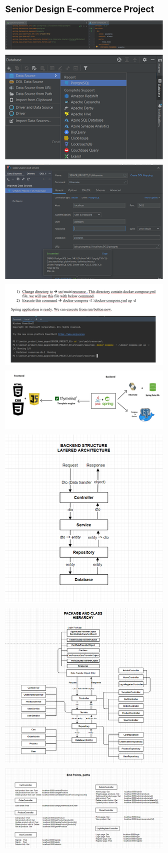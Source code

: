 # Senior Design E-commerce Project


<p align="center">
  <img src="https://raw.githubusercontent.com/tburakdirlik/Senior_Design_Project/main/settings%20and%20project%20structure/1.png?token=GHSAT0AAAAAABV3VGDMYXBMDLUNFEOAMNNYYVTLKKA" />
</p>
<p align="center">
  <img src="https://raw.githubusercontent.com/tburakdirlik/Senior_Design_Project/main/settings%20and%20project%20structure/2.png?token=GHSAT0AAAAAABV3VGDNKPRPUNUPFCYYYTUAYVTLKUA" />
</p>
<p align="center">
  <img src="https://raw.githubusercontent.com/tburakdirlik/Senior_Design_Project/main/settings%20and%20project%20structure/3.png?token=GHSAT0AAAAAABV3VGDM26LNK2K66BWQOAOMYVTLK6A" />
</p>

<p align="center">
  <img src="https://raw.githubusercontent.com/tburakdirlik/Senior_Design_Project/main/settings%20and%20project%20structure/4.png?token=GHSAT0AAAAAABV3VGDNSUIIT6L4MFGRMRZEYVTLLJA" />
</p>
<p align="center">
  <img src="https://raw.githubusercontent.com/tburakdirlik/Senior_Design_Project/main/settings%20and%20project%20structure/5.jpg?token=GHSAT0AAAAAABV3VGDNVFH5WBBZXHT2G4EOYVTLLTQ" />
</p>
<p align="center">
  <img src="https://raw.githubusercontent.com/tburakdirlik/Senior_Design_Project/main/settings%20and%20project%20structure/6.png?token=GHSAT0AAAAAABV3VGDNZLCAIT5UNSM42SDCYVTLL3Q" />
</p>

<p align="center">
  <img src="https://raw.githubusercontent.com/tburakdirlik/Senior_Design_Project/main/settings%20and%20project%20structure/7.png?token=GHSAT0AAAAAABV3VGDMRLTY3GAR2ACOUUVWYVTLMEA" />
</p>
<p align="center">
  <img src="https://raw.githubusercontent.com/tburakdirlik/Senior_Design_Project/main/settings%20and%20project%20structure/8.png?token=GHSAT0AAAAAABV3VGDNNU6ICO2OQ6PMXUCOYVTLMMQ" />
</p>
